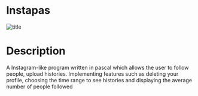 # Instapas

![title](Images/ip.jpg)

# Description
A Instagram-like program written in pascal which allows the user to follow people, upload histories.
Implementing features such as deleting your profile, choosing the time range to see histories and displaying the average number of people followed

